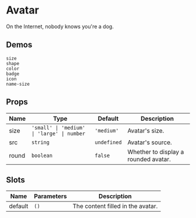 # Avatar

On the Internet, nobody knows you're a dog.

## Demos

```demo
size
shape
color
badge
icon
name-size
```

## Props

| Name | Type | Default | Description |
| --- | --- | --- | --- |
| size | `'small' \| 'medium' \| 'large' \| number` | `'medium'` | Avatar's size. |
| src | `string` | `undefined` | Avatar's source. |
| round | `boolean` | `false` | Whether to display a rounded avatar. |

## Slots

| Name    | Parameters | Description                       |
| ------- | ---------- | --------------------------------- |
| default | `()`       | The content filled in the avatar. |
